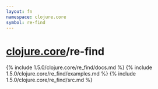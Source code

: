 ```yaml
---
layout: fn
namespace: clojure.core
symbol: re-find
---
```


# [clojure.core](../)/re-find

{% include 1.5.0/clojure.core/re_find/docs.md %}
{% include 1.5.0/clojure.core/re_find/examples.md %}
{% include 1.5.0/clojure.core/re_find/src.md %}

